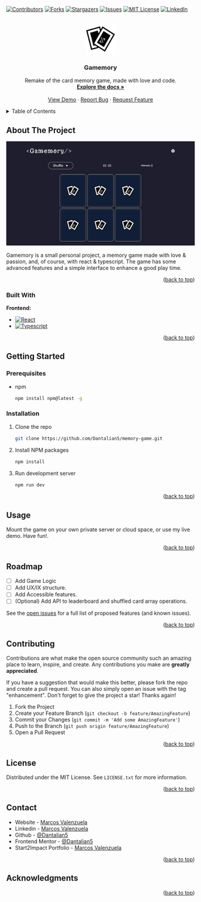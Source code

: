 <a name="readme-top"></a>

[![Contributors][contributors-shield]][contributors-url]
[![Forks][forks-shield]][forks-url]
[![Stargazers][stars-shield]][stars-url]
[![Issues][issues-shield]][issues-url]
[![MIT License][license-shield]][license-url]
[![LinkedIn][linkedin-shield]][linkedin-url]

<!-- PROJECT LOGO -->
<br />
<div align="center">
  <a href="https://github.com/Dantalian5/memory-game">
    <img src="images/logo.png" alt="Logo" width="80" height="80">
  </a>

<h3 align="center">Gamemory</h3>

  <p align="center">
    Remake of the card memory game, made with love and code.
    <br />
    <a href="https://github.com/Dantalian5/memory-game"><strong>Explore the docs »</strong></a>
    <br />
    <br />
    <a href="https://gamemorybymv.vercel.app">View Demo</a>
    ·
    <a href="https://github.com/Dantalian5/memory-game/issues">Report Bug</a>
    ·
    <a href="https://github.com/Dantalian5/memory-game/issues">Request Feature</a>
  </p>
</div>

<!-- TABLE OF CONTENTS -->
<details>
  <summary>Table of Contents</summary>
  <ol>
    <li>
      <a href="#about-the-project">About The Project</a>
      <ul>
        <li><a href="#built-with">Built With</a></li>
      </ul>
    </li>
    <li>
      <a href="#getting-started">Getting Started</a>
      <ul>
        <li><a href="#prerequisites">Prerequisites</a></li>
        <li><a href="#installation">Installation</a></li>
      </ul>
    </li>
    <li><a href="#usage">Usage</a></li>
    <li><a href="#roadmap">Roadmap</a></li>
    <li><a href="#contributing">Contributing</a></li>
    <li><a href="#license">License</a></li>
    <li><a href="#contact">Contact</a></li>
    <li><a href="#acknowledgments">Acknowledgments</a></li>
  </ol>
</details>

<!-- ABOUT THE PROJECT -->

## About The Project

[![Product Name Screen Shot][product-screenshot]](https://example.com)

Gamemory is a small personal project, a memory game made with love & passion, and, of course, with react & typescript. The game has some advanced features and a simple interface to enhance a good play time.

<p align="right">(<a href="#readme-top">back to top</a>)</p>

### Built With

**Frontend:**

- [![React][React.js]][React-url]
- [![Typescript][Typescript.com]][Typescript-url]
<p align="right">(<a href="#readme-top">back to top</a>)</p>

<!-- GETTING STARTED -->

## Getting Started

### Prerequisites

- npm
  ```sh
  npm install npm@latest -g
  ```

### Installation

1. Clone the repo
   ```sh
   git clone https://github.com/Dantalian5/memory-game.git
   ```
2. Install NPM packages
   ```sh
   npm install
   ```
3. Run development server
   ```sh
   npm run dev
   ```

<p align="right">(<a href="#readme-top">back to top</a>)</p>

<!-- USAGE EXAMPLES -->

## Usage

Mount the game on your own private server or cloud space, or use my live demo. Have fun!.

<p align="right">(<a href="#readme-top">back to top</a>)</p>

<!-- ROADMAP -->

## Roadmap

- [ ] Add Game Logic
- [ ] Add UX/IX structure.
- [ ] Add Accessible features.
- [ ] (Optional) Add API to leaderboard and shuffled card array operations.

See the [open issues](https://github.com/Dantalian5/memory-game/issues) for a full list of proposed features (and known issues).

<p align="right">(<a href="#readme-top">back to top</a>)</p>

<!-- CONTRIBUTING -->

## Contributing

Contributions are what make the open source community such an amazing place to learn, inspire, and create. Any contributions you make are **greatly appreciated**.

If you have a suggestion that would make this better, please fork the repo and create a pull request. You can also simply open an issue with the tag "enhancement".
Don't forget to give the project a star! Thanks again!

1. Fork the Project
2. Create your Feature Branch (`git checkout -b feature/AmazingFeature`)
3. Commit your Changes (`git commit -m 'Add some AmazingFeature'`)
4. Push to the Branch (`git push origin feature/AmazingFeature`)
5. Open a Pull Request

<p align="right">(<a href="#readme-top">back to top</a>)</p>

<!-- LICENSE -->

## License

Distributed under the MIT License. See `LICENSE.txt` for more information.

<p align="right">(<a href="#readme-top">back to top</a>)</p>

<!-- CONTACT -->

## Contact

- Website - [Marcos Valenzuela](https://valenzuela.dev)
- Linkedin - [Marcos Valenzuela](https://www.linkedin.com/in/marcos-valenzuela-dev)
- Github - [@Dantalian5](https://github.com/Dantalian5)
- Frontend Mentor - [@Dantalian5](https://www.frontendmentor.io/profile/Dantalian5)
- Start2Impact Portfolio - [Marcos Valenzuela](https://talent.start2impact.it/profile/marcos-ernesto-planos-valenzuela)

<p align="right">(<a href="#readme-top">back to top</a>)</p>

<!-- ACKNOWLEDGMENTS -->

## Acknowledgments

<!-- - []()
- []()
- []() -->

<p align="right">(<a href="#readme-top">back to top</a>)</p>

<!-- MARKDOWN LINKS & IMAGES -->
<!-- https://www.markdownguide.org/basic-syntax/#reference-style-links -->

[contributors-shield]: https://img.shields.io/github/contributors/Dantalian5/memory-game.svg?style=for-the-badge
[contributors-url]: https://github.com/Dantalian5/memory-game/graphs/contributors
[forks-shield]: https://img.shields.io/github/forks/Dantalian5/memory-game.svg?style=for-the-badge
[forks-url]: https://github.com/Dantalian5/memory-game/network/members
[stars-shield]: https://img.shields.io/github/stars/Dantalian5/memory-game.svg?style=for-the-badge
[stars-url]: https://github.com/Dantalian5/memory-game/stargazers
[issues-shield]: https://img.shields.io/github/issues/Dantalian5/memory-game.svg?style=for-the-badge
[issues-url]: https://github.com/Dantalian5/memory-game/issues
[license-shield]: https://img.shields.io/github/license/Dantalian5/memory-game.svg?style=for-the-badge
[license-url]: https://github.com/Dantalian5/memory-game/blob/master/LICENSE.txt
[linkedin-shield]: https://img.shields.io/badge/-LinkedIn-black.svg?style=for-the-badge&logo=linkedin&colorB=555
[linkedin-url]: https://linkedin.com/in/marcos-valenzuela-dev
[product-screenshot]: images/screenshot.png

<!-- Tech Stack Badges -->

[Next.js]: https://img.shields.io/badge/next.js-000000?style=for-the-badge&logo=nextdotjs&logoColor=white
[Next-url]: https://nextjs.org/
[React.js]: https://img.shields.io/badge/React-20232A?style=for-the-badge&logo=react&logoColor=61DAFB
[React-url]: https://reactjs.org/
[Vue.js]: https://img.shields.io/badge/Vue.js-35495E?style=for-the-badge&logo=vuedotjs&logoColor=4FC08D
[Vue-url]: https://vuejs.org/
[Angular.io]: https://img.shields.io/badge/Angular-DD0031?style=for-the-badge&logo=angular&logoColor=white
[Angular-url]: https://angular.io/
[Svelte.dev]: https://img.shields.io/badge/Svelte-4A4A55?style=for-the-badge&logo=svelte&logoColor=FF3E00
[Svelte-url]: https://svelte.dev/
[Laravel.com]: https://img.shields.io/badge/Laravel-FF2D20?style=for-the-badge&logo=laravel&logoColor=white
[Laravel-url]: https://laravel.com
[Bootstrap.com]: https://img.shields.io/badge/Bootstrap-563D7C?style=for-the-badge&logo=bootstrap&logoColor=white
[Bootstrap-url]: https://getbootstrap.com
[JQuery.com]: https://img.shields.io/badge/jQuery-0769AD?style=for-the-badge&logo=jquery&logoColor=white
[JQuery-url]: https://jquery.com
[Tailwind.com]: https://img.shields.io/badge/Tailwind_CSS-06B6D4?style=for-the-badge&logo=TailwindCSS&logoColor=%23fff
[Tailwind-url]: https://tailwindcss.com/
[Typescript.com]: https://img.shields.io/badge/Typescript-3178C6?style=for-the-badge&logo=TypeScript&logoColor=%23fff
[Typescript-url]: https://www.typescriptlang.org/
[Postgresql.com]: https://img.shields.io/badge/PostgreSQL-4169E1?style=for-the-badge&logo=postgresql&logoColor=%23fff
[Postgresql-url]: https://www.postgresql.org
[Jest.com]: https://img.shields.io/badge/Jest-C21325?style=for-the-badge&logo=jest&logoColor=%23fff
[Jest-url]: https://jestjs.io/
[NextUI.com]: https://img.shields.io/badge/NextUI-000000?style=for-the-badge&logo=nextui&logoColor=%23fff
[NextUI-url]: https://nextui.org/
[Astro.build]: https://img.shields.io/badge/Astro-000000?style=for-the-badge&logo=astro
[Astro-url]: https://astro.build/
[Expressjs.com]: https://img.shields.io/badge/Express-000000?style=for-the-badge&logo=express
[Expressjs-url]: https://expressjs.com/
[Nodejs.org]: https://img.shields.io/badge/Node-000000?style=for-the-badge&logo=nodedotjs
[Nodejs-url]: https://nodejs.org/
